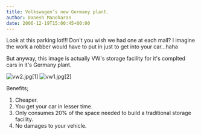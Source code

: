 ```yaml
---
title: Volkswagen’s new Germany plant.
author: Danesh Manoharan
date: 2006-12-19T15:00:45+00:00
---
```

Look at this parking lot!!! Don't you wish we had one at each mall? I imagine the work a robber would have to put in just to get into your car...haha

But anyway, this image is actually VW's storage facility for it's complted cars in it's Germany plant.

![vw2.jpg](/techblog/wp-content/uploads/2006/12/vw2.thumbnail.jpg)\[1\] 
![vw1.jpg](/techblog/wp-content/uploads/2006/12/vw1.thumbnail.jpg)\[2\] 

Benefits;  
1. Cheaper.  
2. You get your car in lesser time.  
3. Only consumes 20% of the space needed to build a traditional storage facility.  
4. No damages to your vehicle.

 [1]: /techblog/wp-content/uploads/2006/12/vw2.jpg "vw2.jpg"
 [2]: /techblog/wp-content/uploads/2006/12/vw1.jpg "vw1.jpg"
